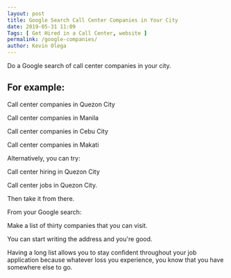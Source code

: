```yaml
--- 
layout: post 
title: Google Search Call Center Companies in Your City
date: 2019-05-31 11:09
Tags: [ Get Hired in a Call Center, website ]
permalink: /google-companies/ 
author: Kevin Olega 
--- 
```

Do a Google search of call center companies in your city.

## For example:

Call center companies in Quezon City

Call center companies in Manila

Call center companies in Cebu City

Call center companies in Makati

Alternatively, you can try: 

Call center hiring in Quezon City

Call center jobs in Quezon City.

Then take it from there.

From your Google search:

Make a list of thirty companies that you can visit.

You can start writing the address and you're good.

Having a long list allows you to stay confident throughout your job application because whatever loss you experience, you know that you have somewhere else to go.